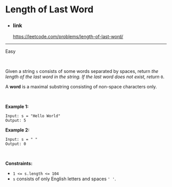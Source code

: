 # Length of Last Word

+ ### link
  https://leetcode.com/problems/length-of-last-word/

---

Easy

<br>


Given a string `s` consists of some words separated by spaces, return *the length of the last word in the string. If the last word does not exist, return* `0`.

A **word** is a maximal substring consisting of non-space characters only.

<br>

**Example 1:**

```
Input: s = "Hello World"
Output: 5
```

**Example 2:**

```
Input: s = " "
Output: 0
```

<br>

**Constraints:**

- `1 <= s.length <= 104`
- `s` consists of only English letters and spaces `' '`.



